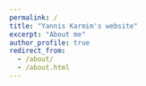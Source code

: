 ```yaml
---
permalink: /
title: "Yannis Karmim's website"
excerpt: "About me"
author_profile: true
redirect_from: 
  - /about/
  - /about.html
---
```



